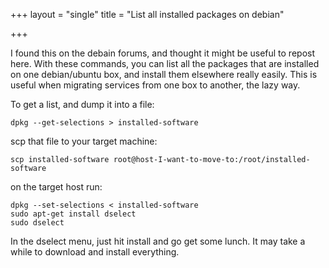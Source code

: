 +++
layout = "single"
title = "List all installed packages on debian"

+++

I found this on the debain forums, and thought it might be useful to repost here. With these commands, you can list all the packages that are installed on one debian/ubuntu box, and install them elsewhere really easily. This is useful when migrating services from one box to another, the lazy way. 

To get a list, and dump it into a file:

    dpkg --get-selections > installed-software

scp that file to your target machine:

    scp installed-software root@host-I-want-to-move-to:/root/installed-software

on the target host run:

    dpkg --set-selections < installed-software
    sudo apt-get install dselect
    sudo dselect

In the dselect menu, just hit install and go get some lunch. It may take a while to download and install everything. 
